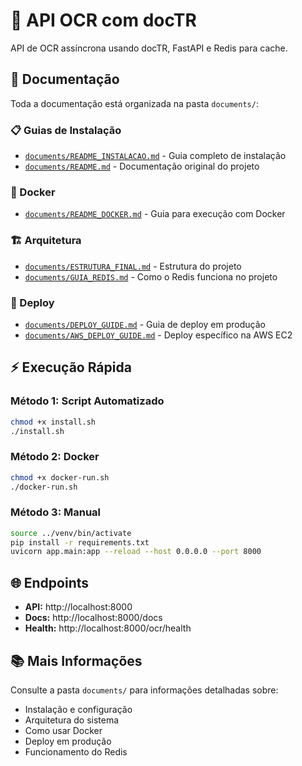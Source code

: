 # 🚀 API OCR com docTR

API de OCR assíncrona usando docTR, FastAPI e Redis para cache.

## 📁 Documentação

Toda a documentação está organizada na pasta `documents/`:

### 📋 Guias de Instalação
- [`documents/README_INSTALACAO.md`](documents/README_INSTALACAO.md) - Guia completo de instalação
- [`documents/README.md`](documents/README.md) - Documentação original do projeto

### 🐳 Docker
- [`documents/README_DOCKER.md`](documents/README_DOCKER.md) - Guia para execução com Docker

### 🏗️ Arquitetura
- [`documents/ESTRUTURA_FINAL.md`](documents/ESTRUTURA_FINAL.md) - Estrutura do projeto
- [`documents/GUIA_REDIS.md`](documents/GUIA_REDIS.md) - Como o Redis funciona no projeto

### 🚀 Deploy
- [`documents/DEPLOY_GUIDE.md`](documents/DEPLOY_GUIDE.md) - Guia de deploy em produção
- [`documents/AWS_DEPLOY_GUIDE.md`](documents/AWS_DEPLOY_GUIDE.md) - Deploy específico na AWS EC2

## ⚡ Execução Rápida

### Método 1: Script Automatizado
```bash
chmod +x install.sh
./install.sh
```

### Método 2: Docker
```bash
chmod +x docker-run.sh
./docker-run.sh
```

### Método 3: Manual
```bash
source ../venv/bin/activate
pip install -r requirements.txt
uvicorn app.main:app --reload --host 0.0.0.0 --port 8000
```

## 🌐 Endpoints

- **API:** http://localhost:8000
- **Docs:** http://localhost:8000/docs
- **Health:** http://localhost:8000/ocr/health

## 📚 Mais Informações

Consulte a pasta `documents/` para informações detalhadas sobre:
- Instalação e configuração
- Arquitetura do sistema
- Como usar Docker
- Deploy em produção
- Funcionamento do Redis 